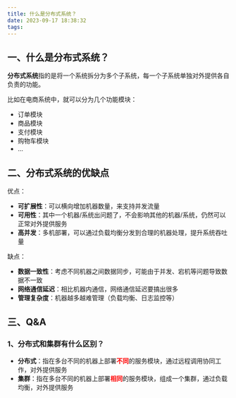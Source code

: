 ```yaml
---
title: 什么是分布式系统？
date: 2023-09-17 18:38:32
tags:
---
```


## 一、什么是分布式系统？
**分布式系统**指的是将一个系统拆分为多个子系统，每一个子系统单独对外提供各自负责的功能。

比如在电商系统中，就可以分为几个功能模块：
* 订单模块
* 商品模块
* 支付模块
* 购物车模块
* ...

## 二、分布式系统的优缺点
优点：
* **可扩展性**：可以横向增加机器数量，来支持并发流量
* **可用性**：其中一个机器/系统出问题了，不会影响其他的机器/系统，仍然可以正常对外提供服务
* **高并发**：多机部署，可以通过负载均衡分发到合理的机器处理，提升系统吞吐量

缺点：
* **数据一致性**：考虑不同机器之间数据同步，可能由于并发、宕机等问题导致数据不一致
* **网络通信延迟**：相比机器内通信，网络通信延迟要搞出很多
* **管理复杂度**：机器越多越难管理（负载均衡、日志监控等）

## 三、Q&A
### 1、分布式和集群有什么区别？
* **分布式**：指在多台不同的机器上部署<font color=red>**不同**</font>的服务模块，通过远程调用协同工作，对外提供服务
* **集群**：指在多台不同的机器上部署<font color=red>**相同**</font>的服务模块，组成一个集群，通过负载均衡，对外提供服务






